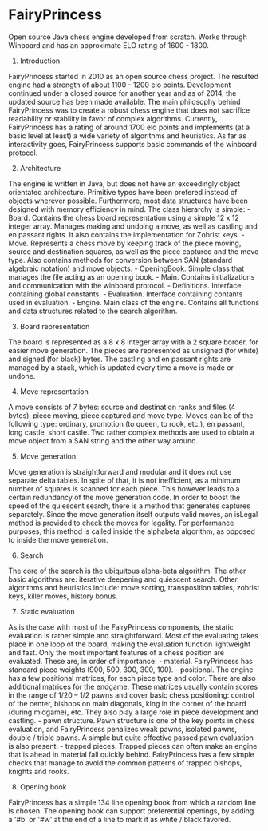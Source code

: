 FairyPrincess
=============

Open source Java chess engine developed from scratch. Works through Winboard and has an approximate ELO rating of 1600 - 1800.


1. Introduction

FairyPrincess started in 2010 as an open source chess project. The resulted engine had a strength of about 1100 - 1200 elo points. Development continued under a closed source for another year and as of 2014, the updated source has been made available.
The main philosophy behind FairyPrincess was to create a robust chess engine that does not sacrifice readability or stability in favor of complex algorithms.
Currently, FairyPrincess has a rating of around 1700 elo points and implements (at a basic level at least) a wide variety of algorithms and heuristics.
As far as interactivity goes, FairyPrincess supports basic commands of the winboard protocol.


2. Architecture

The engine is written in Java, but does not have an exceedingly object orientated architecture. Primitive types have been prefered instead of objects wherever possible. Furthermore, most data structures have been designed with memory efficiency in mind.
The class hierarchy is simple:
	- Board. Contains the chess board representation using a simple 12 x 12 integer array. Manages making and undoing a move, as well as castling and en passant rights. It also contains the implementation for Zobrist keys.
	- Move. Represents a chess move by keeping track of the piece moving, source and destination squares, as well as the piece captured and the move type. Also contains methods for conversion between SAN (standard algebraic notation) and move objects.
	- OpeningBook. Simple class that manages the file acting as an opening book.
	- Main. Contains initializations and communication with the winboard protocol.
	- Definitions. Interface containing global constants.
	- Evaluation. Interface containing contants used in evaluation.
	- Engine. Main class of the engine. Contains all functions and data structures related to the search algorithm.

	
3. Board representation

The board is represented as a 8 x 8 integer array with a 2 square border, for easier move generation.
The pieces are represented as unsigned (for white) and signed (for black) bytes.
The castling and en passant rights are managed by a stack, which is updated every time a move is made or undone.


4. Move representation

A move consists of 7 bytes: source and destination ranks and files (4 bytes), piece moving, piece captured and move type. Moves can be of the following type: ordinary, promotion (to queen, to rook, etc.), en passant, long castle, short castle.
Two rather complex methods are used to obtain a move object from a SAN string and the other way around.


5. Move generation

Move generation is straightforward and modular and it does not use separate delta tables. In spite of that, it is not inefficient, as a minimum number of squares is scanned for each piece. This however leads to a certain redundancy of the move generation code.
In order to boost the speed of the quiescent search, there is a method that generates captures separately.
Since the move generation itself outputs valid moves, an isLegal method is provided to check the moves for legality. For performance purposes, this method is called inside the alphabeta algorithm, as opposed to inside the move generation.


6. Search

The core of the search is the ubiquitous alpha-beta algorithm. The other basic algorithms are: iterative deepening and quiescent search.
Other algorithms and heuristics include: move sorting, transposition tables, zobrist keys, killer moves, history bonus.



7. Static evaluation

As is the case with most of the FairyPrincess components, the static evaluation is rather simple and straightforward. Most of the evaluating takes place in one loop of the board, making the evaluation function lightweight and fast.
Only the most important features of a chess position are evaluated. These are, in order of importance:
	- material. FairyPrincess has standard piece weights (900, 500, 300, 300, 100).
	- positional. The engine has a few positional matrices, for each piece type and color. There are also additional matrices for the endgame. These matrices usually contain scores in the range of 1/20 – 1/2 pawns and cover basic chess positioning: control of the center, bishops on main diagonals, king in the corner of the board (during midgame), etc. They also play a large role in piece development and castling.
	- pawn structure. Pawn structure is one of the key points in chess evaluation, and FairyPrincess penalizes weak pawns, isolated pawns, double / triple pawns. A simple but quite effective passed pawn evaluation is also present.
	- trapped pieces. Trapped pieces can often make an engine that is ahead in material fall quickly behind. FairyPrincess has a few simple checks that manage to avoid the common patterns of trapped bishops, knights and rooks.


8. Opening book

FairyPrincess has a simple 134 line opening book from which a random line is chosen. The opening book can support preferential openings, by adding a '#b' or '#w' at the end of a line to mark it as white / black favored.
